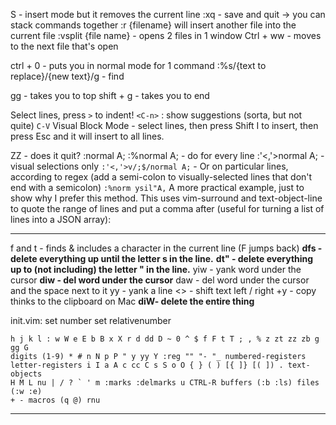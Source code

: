 S - insert mode but it removes the current line
:xq - save and quit -> you can stack commands together
:r {filename} will insert another file into the current file
:vsplit {file name} - opens 2 files in 1 window
Ctrl + ww - moves to the next file that's open

ctrl + 0 - puts you in normal mode for 1 command
:%s/{text to replace}/{new text}/g - find

gg - takes you to top
shift + g - takes you to end

Select lines, press `>` to indent!
`<C-n>` :  show suggestions (sorta, but not quite)
 `C-V` Visual Block Mode - select lines, then press Shift I to insert, then press Esc and it will insert to all lines.

ZZ - does it quit?
:normal A;
:%normal A;    - do for every line
:'<,'>normal A;   - visual selections only
`:'<,'>v/;$/normal A;`   - Or on particular lines, according to regex (add a semi-colon to visually-selected lines that don't end with a semicolon)
`:%norm ysil"A,` A more practical example, just to show why I prefer this method. This uses vim-surround and text-object-line to quote the range of lines and put a comma after (useful for turning a list of lines into a JSON array):


---
f and t - finds & includes a character in the current line (F jumps back)
**dfs - delete everything up until the letter s in the line.**
**dt" - delete everything up to (not including) the letter " in the line.**
yiw - yank word under the cursor
**diw - del word under the cursor**
daw - del word under the cursor and the space next to it
yy - yank a line
<> - shift text left / right
+y - copy thinks to the clipboard on Mac
**diW- delete the entire thing** 

init.vim:
set number
set relativenumber

```
h j k l : w W e E b B x X r d dd D ~ 0 ^ $ f F t T ; , % z zt zz zb g gg G  
digits (1-9) * # n N p P " y yy Y :reg "" "- "_ numbered-registers  
letter-registers i I a A c cc C s S o O { } ( ) [{ ]} [( ]) . text-objects  
H M L nu | / ? ` ' m :marks :delmarks u CTRL-R buffers (:b :ls) files (:w :e)
+ - macros (q @) rnu
```
---
[^1]: https://www.youtube.com/watch?v=5JGVtttuDQA&list=PLm323Lc7iSW_wuxqmKx_xxNtJC_hJbQ7R&index=7
[^2]: https://www.youtube.com/watch?v=h4ZQfr-q3EA - Mostly Summarized, but there's still some config stuff i should do
[^3]: [Vim Cheat Sheet](https://vim.rtorr.com)
[^4]: https://vim-adventures.com/ - Finished